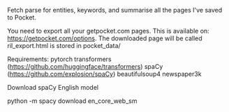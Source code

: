 Fetch parse for entities, keywords, and summarise all the pages I've saved to Pocket.

You need to export all your getpocket.com pages. This is available on: https://getpocket.com/options.
The downloaded page will be called ril_export.html is stored in pocket_data/

Requirements:
pytorch 
transformers (https://github.com/huggingface/transformers)
spaCy (https://github.com/explosion/spaCy)
beautifulsoup4
newspaper3k

Download spaCy English model

python -m spacy download en_core_web_sm